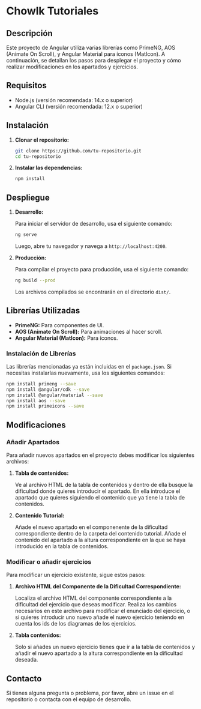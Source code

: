 # Chowlk Tutoriales

## Descripción

Este proyecto de Angular utiliza varias librerías como PrimeNG, AOS (Animate On Scroll), y Angular Material para íconos (MatIcon). A continuación, se detallan los pasos para desplegar el proyecto y cómo realizar modificaciones en los apartados y ejercicios.

## Requisitos

- Node.js (versión recomendada: 14.x o superior)
- Angular CLI (versión recomendada: 12.x o superior)

## Instalación

1. **Clonar el repositorio:**

   ```bash
   git clone https://github.com/tu-repositorio.git
   cd tu-repositorio
   ```

2. **Instalar las dependencias:**

   ```bash
   npm install
   ```

## Despliegue

1. **Desarrollo:**

   Para iniciar el servidor de desarrollo, usa el siguiente comando:

   ```bash
   ng serve
   ```

   Luego, abre tu navegador y navega a `http://localhost:4200`.

2. **Producción:**

   Para compilar el proyecto para producción, usa el siguiente comando:

   ```bash
   ng build --prod
   ```

   Los archivos compilados se encontrarán en el directorio `dist/`.

## Librerías Utilizadas

- **PrimeNG:** Para componentes de UI.
- **AOS (Animate On Scroll):** Para animaciones al hacer scroll.
- **Angular Material (MatIcon):** Para íconos.

### Instalación de Librerías

Las librerías mencionadas ya están incluidas en el `package.json`. Si necesitas instalarlas nuevamente, usa los siguientes comandos:

```bash
npm install primeng --save
npm install @angular/cdk --save
npm install @angular/material --save
npm install aos --save
npm install primeicons --save
```

## Modificaciones

### Añadir Apartados

Para añadir nuevos apartados en el proyecto debes modificar los siguientes archivos:

1. **Tabla de contenidos:**

   Ve al archivo HTML de la tabla de contenidos y dentro de ella busque la dificultad donde quieres introducir el apartado. En ella introduce el apartado que quieres siguiendo el contenido que ya tiene la tabla de contenidos.

2. **Contenido Tutorial:**

   Añade el nuevo apartado en el componenente de la dificultad correspondiente dentro de la carpeta del contenido tutorial. Añade el contenido del apartado a la altura correspondiente en la que se haya introducido en la tabla de contenidos.

### Modificar o añadir ejercicios

Para modificar un ejercicio existente, sigue estos pasos:

1. **Archivo HTML del Componente de la Dificultad Correspondiente:**

   Localiza el archivo HTML del componente correspondiente a la dificultad del ejercicio que deseas modificar. Realiza los cambios necesarios en este archivo para modificar el enunciado del ejercicio, o si quieres introducir uno nuevo añade el nuevo ejercicio teniendo en cuenta los ids de los diagramas de los ejercicios.

2. **Tabla contenidos:**

   Solo si añades un nuevo ejercicio tienes que ir a la tabla de contenidos y añadir el nuevo apartado a la altura correspondiente en la dificultad deseada.

## Contacto

Si tienes alguna pregunta o problema, por favor, abre un issue en el repositorio o contacta con el equipo de desarrollo.
